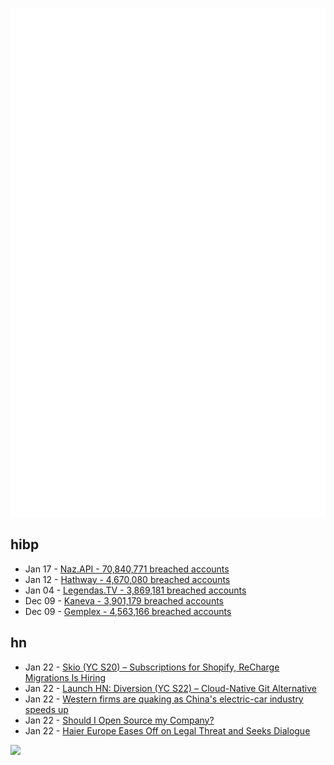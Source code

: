 ![Metrics](https://raw.githubusercontent.com/phixion/phixion/master/metrics.svg)

## hibp

<!--
for https://github.com/phixion/phixion/blob/main/.github/workflows/feeds.yml
-->
<!--START_SECTION:haveibeenpwnd-->
- Jan 17 - [Naz.API - 70,840,771 breached accounts](https://haveibeenpwned.com/PwnedWebsites#NazApi)
- Jan 12 - [Hathway - 4,670,080 breached accounts](https://haveibeenpwned.com/PwnedWebsites#Hathway)
- Jan 04 - [Legendas.TV - 3,869,181 breached accounts](https://haveibeenpwned.com/PwnedWebsites#LegendasTV)
- Dec 09 - [Kaneva - 3,901,179 breached accounts](https://haveibeenpwned.com/PwnedWebsites#Kaneva)
- Dec 09 - [Gemplex - 4,563,166 breached accounts](https://haveibeenpwned.com/PwnedWebsites#Gemplex)
<!--END_SECTION:haveibeenpwnd-->

## hn

<!--
for https://github.com/phixion/phixion/blob/main/.github/workflows/feeds.yml
-->
<!--START_SECTION:hn-->
- Jan 22 - [Skio (YC S20) – Subscriptions for Shopify, ReCharge Migrations Is Hiring](https://skio.com/careers/)
- Jan 22 - [Launch HN: Diversion (YC S22) – Cloud-Native Git Alternative](https://news.ycombinator.com/item?id=39088551)
- Jan 22 - [Western firms are quaking as China's electric-car industry speeds up](https://www.economist.com/briefing/2024/01/11/western-firms-are-quaking-as-chinas-electric-car-industry-speeds-up)
- Jan 22 - [Should I Open Source my Company?](https://supabase.com/blog/should-i-open-source-my-company)
- Jan 22 - [Haier Europe Eases Off on Legal Threat and Seeks Dialogue](https://hackaday.com/2024/01/22/haier-europe-eases-off-on-legal-threat-and-seeks-dialogue/)
<!--END_SECTION:hn-->

<!--
for https://yhype.me
-->
![](https://hit.yhype.me/github/profile?user_id=13013670)
